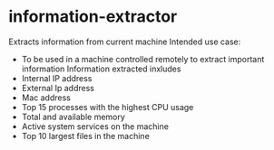 # information-extractor
Extracts information from current machine
Intended use case:
- To be used in a machine controlled remotely to extract important information
Information extracted inxludes
- Internal IP address
- External Ip address
- Mac address
- Top 15 processes with the highest CPU usage
- Total and available memory
- Active system services on the machine
- Top 10 largest files in the machine
